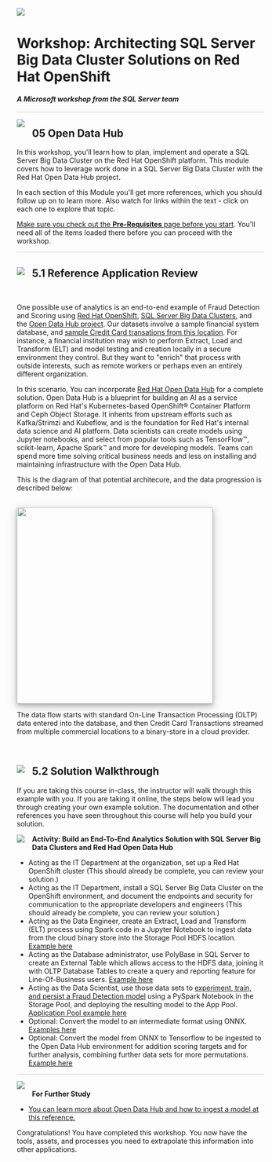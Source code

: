 ![](../graphics/microsoftlogo.png)

# Workshop: Architecting SQL Server Big Data Cluster Solutions on Red Hat OpenShift

#### <i>A Microsoft workshop from the SQL Server team</i>

<p style="border-bottom: 1px solid lightgrey;"></p>

<img style="float: left; margin: 0px 15px 15px 0px;" src="../graphics/textbubble.png"> <h2>05 Open Data Hub</h2>

In this workshop, you'll learn how to plan, implement and operate a SQL Server Big Data Cluster on the Red Hat OpenShift platform. This module covers how to leverage work done in a SQL Server Big Data Cluster with the Red Hat Open Data Hub project. 

In each section of this Module you'll get more references, which you should follow up on to learn more. Also watch for links within the text - click on each one to explore that topic.

<a href="https://github.com/microsoft/sqlworkshops-bdconopenshift/blob/main/bdconopenshift/00%20-%20Pre-Requisites.md" target="_blank">Make sure you check out the <b>Pre-Requisites</b> page before you start</a>. You'll need all of the items loaded there before you can proceed with the workshop.

<p style="border-bottom: 1px solid lightgrey;"></p>

<h2><img style="float: left; margin: 0px 15px 15px 0px;" src="../graphics/pencil2.png">5.1  Reference Application Review</h2>

<br>

One possible use of analytics is an end-to-end example of Fraud Detection and Scoring using [Red Hat OpenShift](https://www.openshift.com/), [SQL Server Big Data Clusters](https://docs.microsoft.com/en-us/sql/big-data-cluster/big-data-cluster-overview?view=sql-server-ver15#:~:text=Kubernetes%20concepts%20%20%20%20Term%20%20,the%20atomic%20deployment%20unit%20of%20K%20...%20), and the [Open Data Hub project](https://opendatahub.io/). Our datasets involve a sample financial system database, and [sample Credit Card transations from this location](https://www.kaggle.com/isaikumar/creditcardfraud). For instance, a financial institution may wish to perform Extract, Load and Transform (ELT) and model testing and creation locally in a secure environment they control. But they want to "enrich" that process with outside interests, such as remote workers or perhaps even an entirely different organization. 

In this scenario, You can incorporate [Red Hat Open Data Hub](https://opendatahub.io/) for a complete solution. Open Data Hub is a blueprint for building an AI as a service platform on Red Hat's Kubernetes-based OpenShift® Container Platform and Ceph Object Storage. It inherits from upstream efforts such as Kafka/Strimzi and Kubeflow, and is the foundation for Red Hat's internal data science and AI platform. Data scientists can create models using Jupyter notebooks, and select from popular tools such as TensorFlow™, scikit-learn, Apache Spark™ and more for developing models. Teams can spend more time solving critical business needs and less on installing and maintaining infrastructure with the Open Data Hub.

This is the diagram of that potential architecure, and the data progression is described below:

<br>

<img style="height: 400; box-shadow: 0 4px 8px 0 rgba(0, 0, 0, 0.2), 0 6px 20px 0 rgba(0, 0, 0, 0.19);" src="https://github.com/microsoft/sqlworkshops-bdconopenshift/blob/main/graphics/SampleArchitecture.png?raw=true">

<br>

The data flow starts with standard On-Line Transaction Processing (OLTP) data entered into the database, and then Credit Card Transactions streamed from multiple commercial locations to a binary-store in a cloud provider. 

<br>
<h2><img style="float: left; margin: 0px 15px 15px 0px;" src="../graphics/pencil2.png">5.2 Solution Walkthrough</h2>

If you are taking this course in-class, the instructor will walk through this example with you. If you are taking it online, the steps below will lead you through creating your own example solution. The documentation and other references you have seen throughout this course will help you build your solution.
<br>


<p><img style="float: left; margin: 0px 15px 15px 0px;" src="../graphics/point1.png"><b>Activity: Build an End-To-End Analytics Solution with SQL Server Big Data Clusters and Red Had Open Data Hub</b></p>

 - Acting as the IT Department at the organization, set up a Red Hat OpenShift cluster (This should already be complete, you can review your solution.)
 - Acting as the IT Department, install a SQL Server Big Data Cluster on the OpenShift environment, and document the endpoints and security for communication to the appropriate developers and engineers (This should already be complete, you can review your solution.)
 - Acting as the Data Engineer, create an Extract, Load and Transform (ELT) process using Spark code in a Jupyter Notebook to ingest data from the cloud binary store into the Storage Pool HDFS location. [Example here](https://docs.microsoft.com/en-us/sql/big-data-cluster/tutorial-data-pool-ingest-spark?view=sql-server-ver15)
 - Acting as the Database administrator, use PolyBase in SQL Server to create an External Table which allows access to the HDFS data, joining it with OLTP Database Tables to create a query and reporting feature for Line-Of-Business users. [Example here](https://docs.microsoft.com/en-us/sql/big-data-cluster/tutorial-query-hdfs-storage-pool?view=sql-server-ver15)
 - Acting as the Data Scientist, use those data sets to [experiment, train, and persist a Fraud Detection model](https://www.kaggle.com/jayeshbali/credit-card-fraud-detection) using a PySpark Notebook in the Storage Pool, and deploying the resulting model to the App Pool. [Application Pool example here](https://docs.microsoft.com/en-us/sql/big-data-cluster/concept-application-deployment?view=sql-server-ver15)
 - Optional: Convert the model to an intermediate format using ONNX. [Examples here](https://github.com/onnx/tutorials#:~:text=Converting%20to%20ONNX%20format%20%20%20%20Framework,%20%20built-in%20%2011%20more%20rows) 
 - Optional: Convert the model from ONNX to Tensorflow to be ingested to the Open Data Hub environment for addition scoring targets and for further analysis, combining further data sets for more permutations. [Example here](https://opendatahub.io/docs/advanced-tutorials/data-exploration.html)  

<p style="border-bottom: 1px solid lightgrey;"></p>

<p><img style="margin: 0px 15px 15px 0px;" src="../graphics/owl.png"><b>For Further Study</b></p>
<ul>
    <li><a href="https://opendatahub.io/docs.html" target="_blank">You can learn more about Open Data Hub and how to ingest a model at this reference.</a></li>
</ul>

Congratulations! You have completed this workshop. You now have the tools, assets, and processes you need to extrapolate this information into other applications.